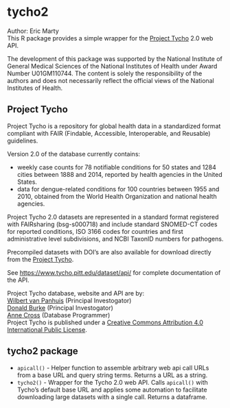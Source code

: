 <!-- README.md is generated from README.Rmd. Please edit that file -->
tycho2
======

Author: Eric Marty  
This R package provides a simple wrapper for the [Project
Tycho](https://www.tycho.pitt.edu/) 2.0 web API.

The development of this package was supported by the National Institute
of General Medical Sciences of the National Institutes of Health under
Award Number U01GM110744. The content is solely the responsibility of
the authors and does not necessarily reflect the official views of the
National Institutes of Health.

Project Tycho
-------------

Project Tycho is a repository for global health data in a standardized
format compliant with FAIR (Findable, Accessible, Interoperable, and
Reusable) guidelines.

Version 2.0 of the database currently contains:

-   weekly case counts for 78 notifiable conditions for 50 states and
    1284 cities between 1888 and 2014, reported by health agencies in
    the United States.
-   data for dengue-related conditions for 100 countries between 1955
    and 2010, obtained from the World Health Organization and national
    health agencies.

Project Tycho 2.0 datasets are represented in a standard format
registered with FAIRsharing (bsg-s000718) and include standard SNOMED-CT
codes for reported conditions, ISO 3166 codes for countries and first
administrative level subdivisions, and NCBI TaxonID numbers for
pathogens.

Precompiled datasets with DOI’s are also available for download directly
from the [Project Tycho](https://www.tycho.pitt.edu/).

See <https://www.tycho.pitt.edu/dataset/api/> for complete documentation
of the API.

Project Tycho database, website and API are by:  
[Wilbert van Panhuis](https://www.tycho.pitt.edu/people/person/49/)
(Principal Investogator)  
[Donald Burke](https://www.tycho.pitt.edu/people/person/66/) (Principal
Investogator)  
[Anne Cross](https://www.tycho.pitt.edu/people/person/50/) (Database
Programmer)  
Project Tycho is published under a [Creative Commons Attribution 4.0
International Public
License](http://creativecommons.org/licenses/by/4.0/).

tycho2 package
--------------

-   `apicall()` - Helper function to assemble arbitrary web api call
    URLs from a base URL and query string terms. Returns a URL as a
    string.
-   `tycho2()` - Wrapper for the Tycho 2.0 web API. Calls `apicall()`
    with Tycho’s default base URL and applies some automation to
    facilitate downloading large datasets with a single call. Returns a
    dataframe.
